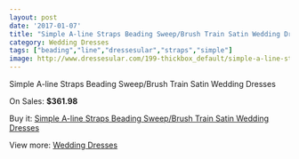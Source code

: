 ```yaml
---
layout: post
date: '2017-01-07'
title: "Simple A-line Straps Beading Sweep/Brush Train Satin Wedding Dresses"
category: Wedding Dresses
tags: ["beading","line","dressesular","straps","simple"]
image: http://www.dressesular.com/199-thickbox_default/simple-a-line-straps-beading-sweep-brush-train-satin-wedding-dresses.jpg
---
```

Simple A-line Straps Beading Sweep/Brush Train Satin Wedding Dresses

On Sales: **$361.98**
<a href="https://www.dressesular.com/wedding-dresses/51-simple-a-line-straps-beading-sweep-brush-train-satin-wedding-dresses.html"><amp-img layout="responsive" width="600" height="600" src="//www.dressesular.com/199-thickbox_default/simple-a-line-straps-beading-sweep-brush-train-satin-wedding-dresses.jpg" alt="Simple A-line Straps Beading Sweep/Brush Train Satin Wedding Dresses 0" /></a>
<a href="https://www.dressesular.com/wedding-dresses/51-simple-a-line-straps-beading-sweep-brush-train-satin-wedding-dresses.html"><amp-img layout="responsive" width="600" height="600" src="//www.dressesular.com/202-thickbox_default/simple-a-line-straps-beading-sweep-brush-train-satin-wedding-dresses.jpg" alt="Simple A-line Straps Beading Sweep/Brush Train Satin Wedding Dresses 1" /></a>
<a href="https://www.dressesular.com/wedding-dresses/51-simple-a-line-straps-beading-sweep-brush-train-satin-wedding-dresses.html"><amp-img layout="responsive" width="600" height="600" src="//www.dressesular.com/201-thickbox_default/simple-a-line-straps-beading-sweep-brush-train-satin-wedding-dresses.jpg" alt="Simple A-line Straps Beading Sweep/Brush Train Satin Wedding Dresses 2" /></a>
<a href="https://www.dressesular.com/wedding-dresses/51-simple-a-line-straps-beading-sweep-brush-train-satin-wedding-dresses.html"><amp-img layout="responsive" width="600" height="600" src="//www.dressesular.com/200-thickbox_default/simple-a-line-straps-beading-sweep-brush-train-satin-wedding-dresses.jpg" alt="Simple A-line Straps Beading Sweep/Brush Train Satin Wedding Dresses 3" /></a>

Buy it: [Simple A-line Straps Beading Sweep/Brush Train Satin Wedding Dresses](https://www.dressesular.com/wedding-dresses/51-simple-a-line-straps-beading-sweep-brush-train-satin-wedding-dresses.html "Simple A-line Straps Beading Sweep/Brush Train Satin Wedding Dresses")

View more: [Wedding Dresses](https://www.dressesular.com/3-wedding-dresses "Wedding Dresses")